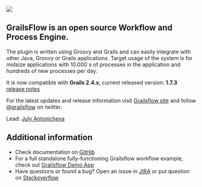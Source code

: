 ![](https://github.com/jCatalog/grailsflow-app/blob/master/web-app/images/layout/grailsflowLogo.jpg)

## GrailsFlow is an open source Workflow and Process Engine.

The plugin is written using Groovy and Grails and can easily integrate with other Java, Groovy or Grails applications. Target usage of the system is for midsize applications with 10.000´s of processes in the application and hundreds of new processes per day.

It is now compatible with **Grails 2.4.x**, current released version: **1.7.3** [release notes](http://jira.jcatalog.com/secure/IssueNavigator.jspa?reset=true&jqlQuery=project+%3D+GFW+AND+fixVersion+%3D+%221.7.3%22)

For the latest updates and release information visit [Grailsflow site](http://grailsflow.org) and follow [@grailsflow](https://twitter.com/grailsflow) on twitter.

Lead: [July Antonicheva](https://github.com/julyantonicheva)

## Additional information

* Check documentation on [GitHib](http://jcatalog.github.io/grailsflow-core-plugin/)
* For a full standalone fully-functioning Grailsflow workflow example, check out [Grailsflow Demo App](https://github.com/jCatalog/grailsflow-app)
* Have questions or found a bug? Open an issue in [JIRA](http://jira.jcatalog.com/browse/GFW) or put question on [Stackoverflow](http://stackoverflow.com/tags/grailsflow)
